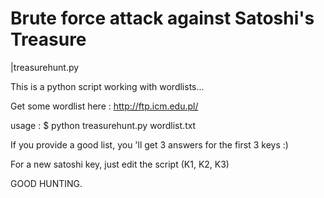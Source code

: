 # Brute force attack against Satoshi's Treasure

|treasurehunt.py

This is a python script working with wordlists...

Get some wordlist here : http://ftp.icm.edu.pl/

usage :
$ python treasurehunt.py wordlist.txt

If you provide a good list, you 'll get 3 answers for the first 3 keys :)

For a new satoshi key, just edit the script (K1, K2, K3)

GOOD HUNTING.
